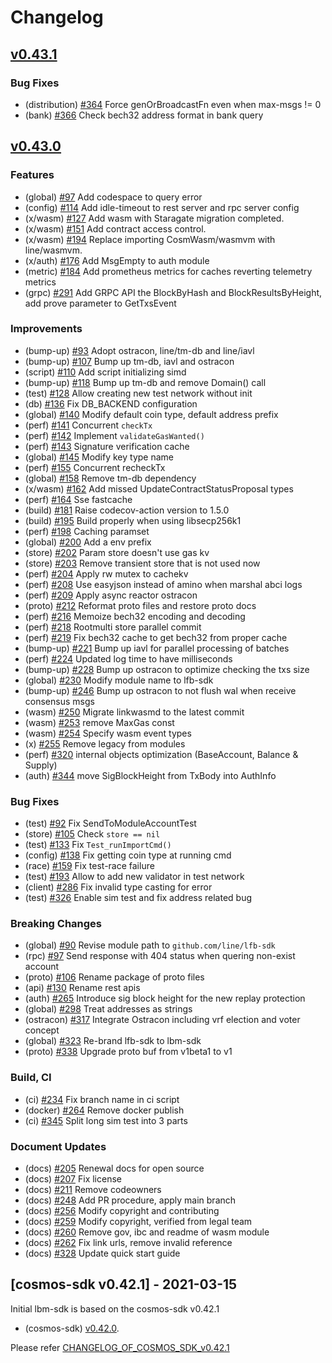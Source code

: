 # Changelog

## [v0.43.1](https://github.com/line/lbm-sdk/releases/tag/v0.43.1)

### Bug Fixes
* (distribution) [\#364](https://github.com/line/lbm-sdk/pull/364) Force genOrBroadcastFn even when max-msgs != 0
* (bank) [\#366](https://github.com/line/lbm-sdk/pull/366) Check bech32 address format in bank query

## [v0.43.0](https://github.com/line/lbm-sdk/releases/tag/v0.43.0)

### Features
* (global) [\#97](https://github.com/line/lbm-sdk/pull/97) Add codespace to query error
* (config) [\#114](https://github.com/line/lbm-sdk/pull/114) Add idle-timeout to rest server and rpc server config
* (x/wasm) [\#127](https://github.com/line/lbm-sdk/pull/127) Add wasm with Staragate migration completed.
* (x/wasm) [\#151](https://github.com/line/lbm-sdk/pull/151) Add contract access control.
* (x/wasm) [\#194](https://github.com/line/lbm-sdk/pull/194) Replace importing CosmWasm/wasmvm with line/wasmvm.
* (x/auth) [\#176](https://github.com/line/lbm-sdk/pull/176) Add MsgEmpty to auth module
* (metric) [\#184](https://github.com/line/lbm-sdk/pull/184) Add prometheus metrics for caches reverting telemetry metrics
* (grpc) [\#291](https://github.com/line/lbm-sdk/pull/291) Add GRPC API the BlockByHash and BlockResultsByHeight, add prove parameter to GetTxsEvent

### Improvements
* (bump-up) [\#93](https://github.com/line/lbm-sdk/pull/93) Adopt ostracon, line/tm-db and line/iavl
* (bump-up) [\#107](https://github.com/line/lbm-sdk/pull/107) Bump up tm-db, iavl and ostracon
* (script) [\#110](https://github.com/line/lbm-sdk/pull/110) Add script initializing simd
* (bump-up) [\#118](https://github.com/line/lbm-sdk/pull/118) Bump up tm-db and remove Domain() call
* (test) [\#128](https://github.com/line/lbm-sdk/pull/128) Allow creating new test network without init
* (db) [\#136](https://github.com/line/lbm-sdk/pull/136) Fix DB_BACKEND configuration
* (global) [\#140](https://github.com/line/lbm-sdk/pull/140) Modify default coin type, default address prefix
* (perf) [\#141](https://github.com/line/lbm-sdk/pull/141) Concurrent `checkTx`
* (perf) [\#142](https://github.com/line/lbm-sdk/pull/142) Implement `validateGasWanted()`
* (perf) [\#143](https://github.com/line/lbm-sdk/pull/143) Signature verification cache
* (global) [\#145](https://github.com/line/lbm-sdk/pull/145) Modify key type name
* (perf) [\#155](https://github.com/line/lbm-sdk/pull/155) Concurrent recheckTx
* (global) [\#158](https://github.com/line/lbm-sdk/pull/158) Remove tm-db dependency
* (x/wasm) [\#162](https://github.com/line/lbm-sdk/pull/162) Add missed UpdateContractStatusProposal types
* (perf) [\#164](https://github.com/line/lbm-sdk/pull/164) Sse fastcache
* (build) [\#181](https://github.com/line/lbm-sdk/pull/181) Raise codecov-action version to 1.5.0
* (build) [\#195](https://github.com/line/lbm-sdk/pull/195) Build properly when using libsecp256k1
* (perf) [\#198](https://github.com/line/lbm-sdk/pull/198) Caching paramset
* (global) [\#200](https://github.com/line/lbm-sdk/pull/200) Add a env prefix
* (store) [\#202](https://github.com/line/lbm-sdk/pull/202) Param store doesn't use gas kv
* (store) [\#203](https://github.com/line/lbm-sdk/pull/203) Remove transient store that is not used now
* (perf) [\#204](https://github.com/line/lbm-sdk/pull/204) Apply rw mutex to cachekv
* (perf) [\#208](https://github.com/line/lbm-sdk/pull/208) Use easyjson instead of amino when marshal abci logs 
* (perf) [\#209](https://github.com/line/lbm-sdk/pull/209) Apply async reactor ostracon
* (proto) [\#212](https://github.com/line/lbm-sdk/pull/212) Reformat proto files and restore proto docs
* (perf) [\#216](https://github.com/line/lbm-sdk/pull/216) Memoize bech32 encoding and decoding
* (perf) [\#218](https://github.com/line/lbm-sdk/pull/218) Rootmulti store parallel commit
* (perf) [\#219](https://github.com/line/lbm-sdk/pull/219) Fix bech32 cache to get bech32 from proper cache
* (bump-up) [\#221](https://github.com/line/lbm-sdk/pull/221) Bump up iavl for parallel processing of batches
* (perf) [\#224](https://github.com/line/lbm-sdk/pull/224) Updated log time to have milliseconds
* (bump-up) [\#228](https://github.com/line/lbm-sdk/pull/228) Bump up ostracon to optimize checking the txs size
* (global) [\#230](https://github.com/line/lbm-sdk/pull/230) Modify module name to lfb-sdk
* (bump-up) [\#246](https://github.com/line/lbm-sdk/pull/246) Bump up ostracon to not flush wal when receive consensus msgs
* (wasm) [\#250](https://github.com/line/lbm-sdk/pull/250) Migrate linkwasmd to the latest commit
* (wasm) [\#253](https://github.com/line/lbm-sdk/pull/253) remove MaxGas const
* (wasm) [\#254](https://github.com/line/lbm-sdk/pull/254) Specify wasm event types
* (x) [\#255](https://github.com/line/lbm-sdk/pull/255) Remove legacy from modules
* (perf) [\#320](https:/github.com/line/lbm-sdk/pull/320) internal objects optimization (BaseAccount, Balance & Supply)
* (auth) [\#344](https://github.com/line/lbm-sdk/pull/344) move SigBlockHeight from TxBody into AuthInfo

### Bug Fixes
* (test) [\#92](https://github.com/line/lbm-sdk/pull/92) Fix SendToModuleAccountTest
* (store) [\#105](https://github.com/line/lbm-sdk/pull/105) Check `store == nil`
* (test) [\#133](https://github.com/line/lbm-sdk/pull/133) Fix `Test_runImportCmd()`
* (config) [\#138](https://github.com/line/lbm-sdk/pull/138) Fix getting coin type at running cmd 
* (race) [\#159](https://github.com/line/lbm-sdk/pull/159) Fix test-race failure
* (test) [\#193](https://github.com/line/lbm-sdk/pull/193) Allow to add new validator in test network
* (client) [\#286](https://github.com/line/lbm-sdk/pull/286) Fix invalid type casting for error
* (test) [\#326](https://github.com/line/lbm-sdk/pull/326) Enable sim test and fix address related bug
 
### Breaking Changes
* (global) [\#90](https://github.com/line/lbm-sdk/pull/90) Revise module path to `github.com/line/lfb-sdk`
* (rpc) [\#97](https://github.com/line/lbm-sdk/pull/97) Send response with 404 status when quering non-exist account
* (proto) [\#106](https://github.com/line/lbm-sdk/pull/106) Rename package of proto files
* (api) [\#130](https://github.com/line/lbm-sdk/pull/130) Rename rest apis
* (auth) [\#265](https://github.com/line/lbm-sdk/pull/265) Introduce sig block height for the new replay protection
* (global) [\#298](https://github.com/line/lbm-sdk/pull/298) Treat addresses as strings
* (ostracon) [\#317](https://github.com/line/lbm-sdk/pull/317) Integrate Ostracon including vrf election and voter concept
* (global) [\#323](https://github.com/line/lfb-sdk/pull/323) Re-brand lfb-sdk to lbm-sdk
* (proto) [\#338](https://github.com/line/lbm-sdk/pull/338) Upgrade proto buf from v1beta1 to v1

### Build, CI
* (ci) [\#234](https://github.com/line/lbm-sdk/pull/234) Fix branch name in ci script
* (docker) [\#264](https://github.com/line/lbm-sdk/pull/264) Remove docker publish
* (ci) [\#345](https://github.com/line/lbm-sdk/pull/345) Split long sim test into 3 parts
 
### Document Updates
* (docs) [\#205](https://github.com/line/lbm-sdk/pull/205) Renewal docs for open source
* (docs) [\#207](https://github.com/line/lbm-sdk/pull/207) Fix license
* (docs) [\#211](https://github.com/line/lbm-sdk/pull/211) Remove codeowners
* (docs) [\#248](https://github.com/line/lbm-sdk/pull/248) Add PR procedure, apply main branch
* (docs) [\#256](https://github.com/line/lbm-sdk/pull/256) Modify copyright and contributing
* (docs) [\#259](https://github.com/line/lbm-sdk/pull/259) Modify copyright, verified from legal team
* (docs) [\#260](https://github.com/line/lbm-sdk/pull/260) Remove gov, ibc and readme of wasm module
* (docs) [\#262](https://github.com/line/lbm-sdk/pull/262) Fix link urls, remove invalid reference
* (docs) [\#328](https://github.com/line/lbm-sdk/pull/328) Update quick start guide

## [cosmos-sdk v0.42.1] - 2021-03-15
Initial lbm-sdk is based on the cosmos-sdk v0.42.1

* (cosmos-sdk) [v0.42.0](https://github.com/cosmos/cosmos-sdk/releases/tag/v0.42.1).

Please refer [CHANGELOG_OF_COSMOS_SDK_v0.42.1](https://github.com/cosmos/cosmos-sdk/blob/v0.42.1/CHANGELOG.md)
<!-- Release links -->
